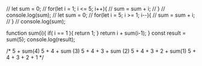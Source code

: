 // let sum = 0;
// for(let i = 1; i <= 5; i++){
//     sum = sum + i;
// }
// console.log(sum);
// let sum = 0;
// for(let i = 5; i >= 1; i--){
//     sum = sum + i;
// }
// console.log(sum);

function sum(i){
    if( i == 1 ){
        return 1;
    }
    return i + sum(i-1);
}
const result = sum(5);
console.log(result);

/* 
    5 + sum(4)
    5 + 4 + sum (3)
    5 + 4 + 3 + sum (2)
    5 + 4 + 3 + 2 + sum(1)
    5 + 4 + 3 + 2 + 1
*/
